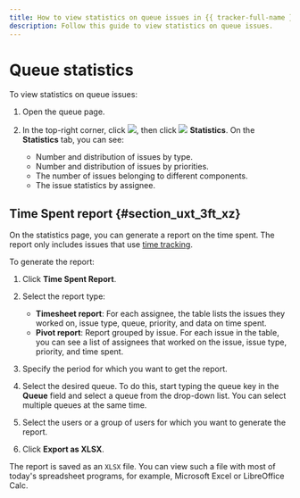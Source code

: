 ```yaml
---
title: How to view statistics on queue issues in {{ tracker-full-name }}
description: Follow this guide to view statistics on queue issues.
---
```


# Queue statistics

To view statistics on queue issues:

1. Open the queue page.

1. In the top-right corner, click ![](../../_assets/tracker/svg/actions.svg), then click ![](../../_assets/tracker/svg/statistic.svg)&nbsp;**Statistics**.
   On the **Statistics** tab, you can see:

   - Number and distribution of issues by type.
   - Number and distribution of issues by priorities.
   - The number of issues belonging to different components.
   - The issue statistics by assignee.


## Time Spent report {#section_uxt_3ft_xz}

On the statistics page, you can generate a report on the time spent. The report only includes issues that use [time tracking](../user/time-spent.md).

To generate the report:

1. Click **Time Spent Report**.

1. Select the report type:
   - **Timesheet report**: For each assignee, the table lists the issues they worked on, issue type, queue, priority, and data on time spent.
   - **Pivot report**: Report grouped by issue. For each issue in the table, you can see a list of assignees that worked on the issue, issue type, priority, and time spent.

1. Specify the period for which you want to get the report.

1. Select the desired queue. To do this, start typing the queue key in the **Queue** field and select a queue from the drop-down list. You can select multiple queues at the same time.

1. Select the users or a group of users for which you want to generate the report.

1. Click **Export as XLSX**.


The report is saved as an `XLSX` file. You can view such a file with most of today's spreadsheet programs, for example, Microsoft Excel or LibreOffice Calc.
